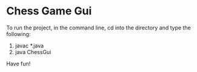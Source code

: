 # Chess Game Gui

To run the project, in the command line, cd into the directory and type the following:

1. javac *.java
2. java ChessGui

Have fun!
